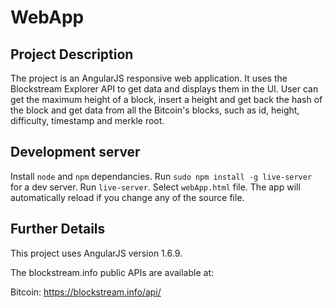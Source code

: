 # WebApp

## Project Description

The project is an AngularJS responsive web application. It uses the Blockstream Explorer API to get data and displays them in the UI. User can get the maximum height of a block, insert a height and get back the hash of the block and get data from all the Bitcoin's blocks, such as id, height, difficulty, timestamp and merkle root.

## Development server

Install `node` and `npm` dependancies. Run `sudo npm install -g live-server` for a dev server. Run `live-server`. Select `webApp.html` file. The app will automatically reload if you change any of the source file.

## Further Details

This project uses AngularJS version 1.6.9.

The blockstream.info public APIs are available at:

Bitcoin: https://blockstream.info/api/
